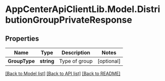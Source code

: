 # AppCenterApiClientLib.Model.DistributionGroupPrivateResponse
## Properties

Name | Type | Description | Notes
------------ | ------------- | ------------- | -------------
**GroupType** | **string** | Type of group | [optional] 

[[Back to Model list]](../README.md#documentation-for-models) [[Back to API list]](../README.md#documentation-for-api-endpoints) [[Back to README]](../README.md)

